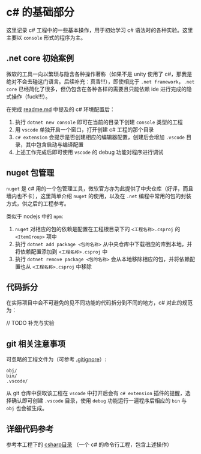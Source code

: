 # c# 的基础部分
这里记录 c# 工程中的一些基本操作，用于初始学习 c# 语法时的各种实验。这里主要以 `console` 形式的程序为主。

## .net core 初始案例
微软的工具一向以繁琐与隐含各种操作著称（如果不是 unity 使用了 c#，那我是绝对不会去碰这门语言。后续补充：真香!!!），即使相比于 `.net framework`，`.net core` 已经简化了很多，但仍包含在各种各样的需要且只能依赖 ide 进行完成的隐式操作（fuck!!!）。

在完成 [readme.md](/readme.md) 中提及的 c# 环境配置后：  
1. 执行 `dotnet new console` 即可在当前的目录下创建 `console` 类型的工程  
1. 用 `vscode` 单独开启一个窗口，打开创建 c# 工程的那个目录  
1. `c# extension` 会提示是否创建相应的编辑器配置，创建后会增加 `.vscode` 目录，其中包含启动与编译配置  
1. 上述工作完成后即可使用 `vscode` 的 debug 功能对程序进行调试

## nuget 包管理
`nuget` 是 c# 用的一个包管理工具，微软官方亦为此提供了中央仓库（好评，而且墙内也不卡），这里简单介绍 `nuget` 的使用，以及在 `.net` 编程中常用的包的封装方式，供之后的工程参考。

类似于 nodejs 中的 `npm`:  
1. `nuget` 对相应的包的依赖是配置在工程根目录下的 `<工程名称>.csproj` 的 `<ItemGroup>` 项中  
1. 执行 `dotnet add package <包的名称>` 从中央仓库中下载相应的库到本地，并将依赖配置添加到 `<工程名称>.csproj` 中  
1. 执行 `dotnet remove package <包的名称>` 会从本地移除相应的包，并将依赖配置也从 `<工程名称>.csproj` 中移除  

## 代码拆分
在实际项目中会不可避免的见不同功能的代码拆分到不同的地方，c# 对此的规范为：

// TODO 补充与实验

## git 相关注意事项
可忽略的工程文件为（可参考 [.gitignore](/csharp/.gitignore)）:  
```
obj/
bin/
.vscode/
```

从 git 仓库中获取该工程在 `vscode` 中打开后会有 `c# extension` 插件的提醒，选择确认即可创建 `.vscode` 目录，使用 `debug` 功能运行一遍程序后相应的 `bin` 与 `obj` 也会被生成。

## 详细代码参考
参考本工程下的 [csharp目录](/csharp) （一个 c# 的命令行工程，包含上述操作）